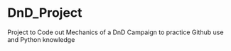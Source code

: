 # DnD_Project
Project to Code out Mechanics of a DnD Campaign to practice Github use and Python knowledge
